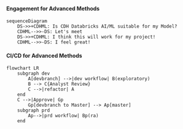 
#### Engagement for Advanced Methods
```mermaid
sequenceDiagram
    DS->>+CDHML: Is CDH Databricks AI/ML suitable for my Model?
    CDHML-->>-DS: Let's meet
    DS->>+CDHML: I think this will work for my project!
    CDHML-->>-DS: I feel great!
```
#### CI/CD for Advanced Methods
```mermaid
flowchart LR
    subgraph dev
        A[devbranch] -->|dev workflow| B(exploratory)
        B --> C{Analyst Review}
        C -->|refactor| A
    end
    C -->|Approve| Gp
        Gp[devbranch to Master] --> Ap[master] 
    subgraph prd
        Ap-->|prd workflow| Bp(ra)
    end

```
